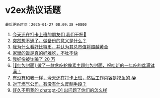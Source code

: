# v2ex热议话题

`最后更新时间：2025-01-27 00:09:38 +0800`

1. [今天还在打卡上班的朋友们 我们干杯🍻](https://www.v2ex.com/t/1107877)
1. [突然想不通了，做备份的意义是什么？](https://www.v2ex.com/t/1107879)
1. [我为什么看好比特币，并认为其总市值将超越黄金](https://www.v2ex.com/t/1107964)
1. [家里的饭是真的好难吃，不吐不快](https://www.v2ex.com/t/1107919)
1. [我好像被诈骗了 20 万](https://www.v2ex.com/t/1107949)
1. [[🧧红包封面] 做了一款贪吃蛇像素主题红包封面，祝咱新的一年吃的盆满钵满！](https://www.v2ex.com/t/1107892)
1. [有没有和我一样，今天还在打卡上班，然后工作内容是摸鱼的 😭](https://www.v2ex.com/t/1107883)
1. [对于燃气公司，有没有什么反制手段？](https://www.v2ex.com/t/1107913)
1. [好久不用我的 chatgpt-O1 出问题了你们的怎么样](https://www.v2ex.com/t/1107881)

